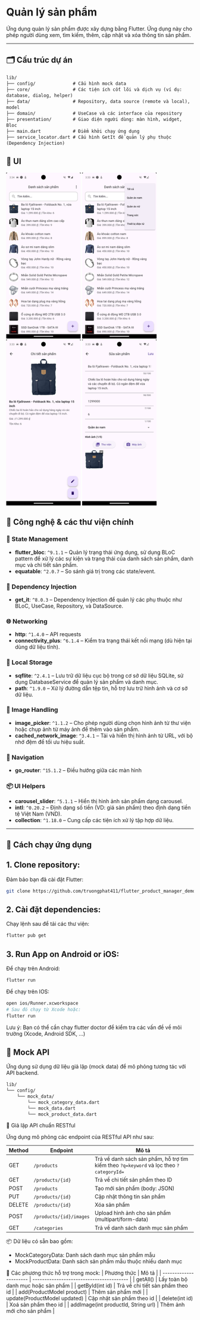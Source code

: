 # Quản lý sản phẩm

Ứng dụng quản lý sản phẩm được xây dựng bằng Flutter. Ứng dụng này cho phép người dùng xem, tìm kiếm, thêm, cập nhật và xóa thông tin sản phẩm.

---

## 🗂️ Cấu trúc dự án

```
lib/
├── config/              # Cấu hình mock data
├── core/                # Các tiện ích cốt lõi và dịch vụ (ví dụ: database, dialog, helper)
├── data/                # Repository, data source (remote và local), model
├── domain/              # UseCase và các interface của repository
├── presentation/        # Giao diện người dùng: màn hình, widget, Bloc
├── main.dart            # Điểm khởi chạy ứng dụng
├── service_locator.dart # Cấu hình GetIt để quản lý phụ thuộc (Dependency Injection)
```

## 🎨 UI

<p float="left">
  <img src="images/Screenshot_1.png" width="200"/>
  <img src="images/Screenshot_2.png" width="200"/>
  <img src="images/Screenshot_3.png" width="200"/>
  <img src="images/Screenshot_4.png" width="200"/>
</p>

## 🚀 Công nghệ & các thư viện chính

### 🧰 State Management
- **flutter_bloc**: `^9.1.1` – Quản lý trạng thái ứng dụng, sử dụng BLoC pattern để xử lý các sự kiện và trạng thái của danh sách sản phẩm, danh mục và chi tiết sản phẩm.
- **equatable**: `^2.0.7` – So sánh giá trị trong các state/event.

### 🧱 Dependency Injection
- **get_it**: `^8.0.3` – Dependency Injection để quản lý các phụ thuộc như BLoC, UseCase, Repository, và DataSource.

### 🌐 Networking
- **http**: `^1.4.0` – API requests
- **connectivity_plus**: `^6.1.4` – Kiểm tra trạng thái kết nối mạng (dù hiện tại dùng dữ liệu tĩnh).

### 💾 Local Storage
- **sqflite**: `^2.4.1` – Lưu trữ dữ liệu cục bộ trong cơ sở dữ liệu SQLite, sử dụng DatabaseService để quản lý sản phẩm và danh mục.
- **path**: `^1.9.0` – Xử lý đường dẫn tệp tin, hỗ trợ lưu trữ hình ảnh và cơ sở dữ liệu.

### 📸 Image Handling
- **image_picker**: `^1.1.2` – Cho phép người dùng chọn hình ảnh từ thư viện hoặc chụp ảnh từ máy ảnh để thêm vào sản phẩm.
- **cached_network_image**: `^3.4.1` –  Tải và hiển thị hình ảnh từ URL, với bộ nhớ đệm để tối ưu hiệu suất.

### 🧭 Navigation
- **go_router**: `^15.1.2` – Điều hướng giữa các màn hình

### 📦 UI Helpers
- **carousel_slider**: `^5.1.1` – Hiển thị hình ảnh sản phẩm dạng carousel.
- **intl**: `^0.20.2` – Định dạng số tiền (VD: giá sản phẩm) theo định dạng tiền tệ Việt Nam (VND).
- **collection**: `^1.18.0` – Cung cấp các tiện ích xử lý tập hợp dữ liệu.
---

## 📱 Cách chạy ứng dụng

## 1. Clone repository:

Đảm bảo bạn đã cài đặt Flutter:
```bash
git clone https://github.com/truongphat411/flutter_product_manager_demo.git
```

## 2. Cài đặt dependencies: 
Chạy lệnh sau để tải các thư viện:
```bash
flutter pub get
```

## 3. Run App on Android or iOS:
Để chạy trên Android:
```bash
flutter run
```
Để chạy trên IOS:
```bash
open ios/Runner.xcworkspace
# Sau đó chạy từ Xcode hoặc:
flutter run
```
Lưu ý: Bạn có thể cần chạy flutter doctor để kiểm tra các vấn đề về môi trường (Xcode, Android SDK, ...)

## 🧪 Mock API
Ứng dụng sử dụng dữ liệu giả lập (mock data) để mô phỏng tương tác với API backend.
```
lib/
└── config/
    └── mock_data/
        └── mock_category_data.dart
        └── mock_data.dart
        └── mock_product_data.dart
```

📡 Giả lập API chuẩn RESTful

Ứng dụng mô phỏng các endpoint của RESTful API như sau:

| Method | Endpoint                | Mô tả                                                                                   |
| ------ | ----------------------- | --------------------------------------------------------------------------------------- |
| GET    | `/products`             | Trả về danh sách sản phẩm, hỗ trợ tìm kiếm theo `?q=keyword` và lọc theo `?categoryId=` |
| GET    | `/products/{id}`        | Trả về chi tiết sản phẩm theo ID                                                        |
| POST   | `/products`             | Tạo mới sản phẩm (body: JSON)                                                           |
| PUT    | `/products/{id}`        | Cập nhật thông tin sản phẩm                                                             |
| DELETE | `/products/{id}`        | Xóa sản phẩm                                                                            |
| POST   | `/products/{id}/images` | Upload hình ảnh cho sản phẩm (multipart/form-data)                                      |
| GET    | `/categories`           | Trả về danh sách danh mục sản phẩm                                                      |


📦 Dữ liệu có sẵn bao gồm:
- MockCategoryData: Danh sách danh mục sản phẩm mẫu
- MockProductData: Danh sách sản phẩm mẫu thuộc nhiều danh mục

🧰 Các phương thức hỗ trợ trong mock:
| Phương thức               | Mô tả                                |
| ---------------------- | ---------------------------------------- |
| getAll()                    | Lấy toàn bộ danh mục hoặc sản phẩm     |
| getById(int id)                              | 	Trả về chi tiết sản phẩm theo id |
| add(ProductModel product)                    | Thêm sản phẩm mới        |
| update(ProductModel updated)                 | 	Cập nhật sản phẩm theo id        |
| delete(int id)        | Xoá sản phẩm theo id |
| addImage(int productId, String url)	       | Thêm ảnh mới cho sản phẩm           |
